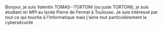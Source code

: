 Bonjour, je suis Valentin TOMAS--TORTONI (ou juste TORTONI), je suis étudiant en MPI au lycée Pierre de Fermat à Toulouse.
Je suis intéressé par tout ce qui touche à l'informatique mais j'aime tout particulièrement la cybersécurité
